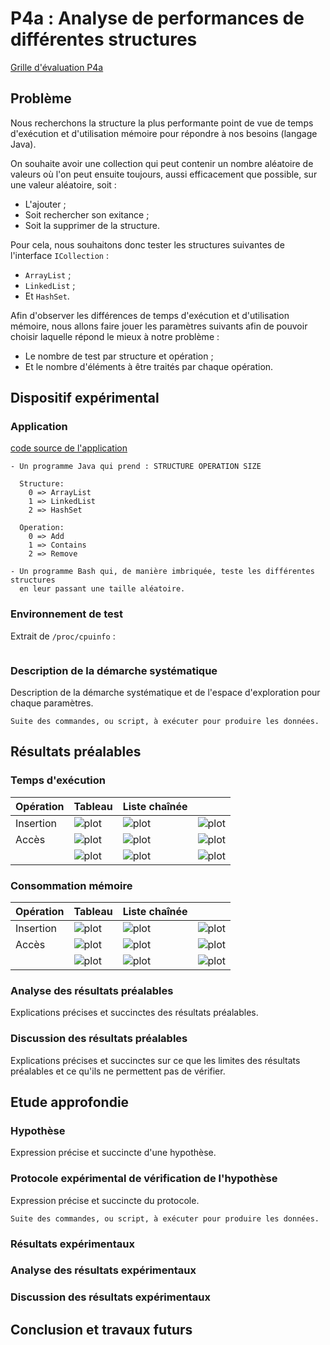 # P4a : Analyse de performances de différentes structures

[Grille d'évaluation P4a](https://docs.google.com/spreadsheets/d/1Ki0FJpb8fR_yDCS4hYwoEPKs_Ap4UxTZ5MOpkdj0GVU/edit#gid=0)

## Problème

Nous recherchons la structure la plus performante point de vue de temps
d'exécution et d'utilisation mémoire pour répondre à nos besoins (langage Java).

On souhaite avoir une collection qui peut contenir un nombre
aléatoire de valeurs où l'on peut ensuite toujours, aussi efficacement que
possible, sur une valeur aléatoire, soit :
- L'ajouter ;
- Soit rechercher son exitance ;
- Soit la supprimer de la structure.

Pour cela, nous souhaitons donc tester les structures suivantes de l'interface
`ICollection` :
- `ArrayList` ;
- `LinkedList` ;
- Et `HashSet`.

Afin d'observer les différences de temps d'exécution et d'utilisation
mémoire, nous allons faire jouer les paramètres suivants afin
de pouvoir choisir laquelle répond le mieux à notre problème :
- Le nombre de test par structure et opération ;
- Et le nombre d'éléments à être traités par chaque opération.

## Dispositif expérimental

### Application

[code source de l'application](chemin)
```
- Un programme Java qui prend : STRUCTURE OPERATION SIZE

  Structure:
  	0 => ArrayList
  	1 => LinkedList
  	2 => HashSet

  Operation:
  	0 => Add
  	1 => Contains
  	2 => Remove

- Un programme Bash qui, de manière imbriquée, teste les différentes structures
  en leur passant une taille aléatoire.
```

### Environnement de test

Extrait de `/proc/cpuinfo` :
```
```

### Description de la démarche systématique

Description de la démarche systématique et de l'espace d'exploration pour chaque paramètres.

```
Suite des commandes, ou script, à exécuter pour produire les données.
```

## Résultats préalables

### Temps d'exécution

| Opération            | Tableau                   | Liste chaînée             |                           |
|----------------------|---------------------------|---------------------------|---------------------------|
| Insertion            | ![plot](path/to/plot.png) | ![plot](path/to/plot.png) | ![plot](path/to/plot.png) |
| Accès                | ![plot](path/to/plot.png) | ![plot](path/to/plot.png) | ![plot](path/to/plot.png) |
|                      | ![plot](path/to/plot.png) | ![plot](path/to/plot.png) | ![plot](path/to/plot.png) |

### Consommation mémoire

| Opération            | Tableau                   | Liste chaînée             |                           |
|----------------------|---------------------------|---------------------------|---------------------------|
| Insertion            | ![plot](path/to/plot.png) | ![plot](path/to/plot.png) | ![plot](path/to/plot.png) |
| Accès                | ![plot](path/to/plot.png) | ![plot](path/to/plot.png) | ![plot](path/to/plot.png) |
|                      | ![plot](path/to/plot.png) | ![plot](path/to/plot.png) | ![plot](path/to/plot.png) |

### Analyse des résultats préalables

Explications précises et succinctes des résultats préalables.

### Discussion des résultats préalables

Explications précises et succinctes sur ce que les limites des résultats
préalables et ce qu'ils ne permettent pas de vérifier.

## Etude approfondie

### Hypothèse

Expression précise et succincte d'une hypothèse.

### Protocole expérimental de vérification de l'hypothèse

Expression précise et succincte du protocole.

```
Suite des commandes, ou script, à exécuter pour produire les données.
```

### Résultats expérimentaux

### Analyse des résultats expérimentaux

### Discussion des résultats expérimentaux

## Conclusion et travaux futurs
